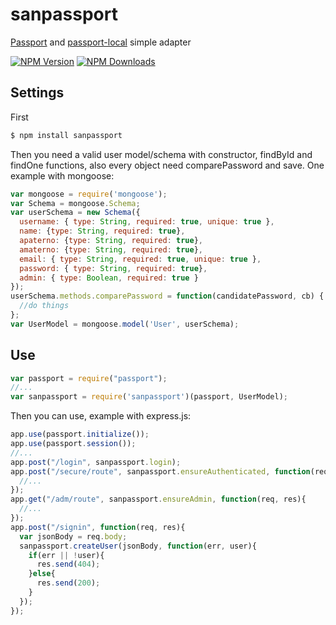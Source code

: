 # sanpassport
[Passport](https://www.npmjs.com/package/passport) and [passport-local](https://www.npmjs.com/package/passport-local) simple adapter

  [![NPM Version][npm-image]][npm-url]
  [![NPM Downloads][downloads-image]][downloads-url]

## Settings
First
~~~bash
$ npm install sanpassport 
~~~
Then you need a valid user model/schema with constructor, findById and findOne functions, also every object need comparePassword and save. One example with mongoose:
~~~js
var mongoose = require('mongoose');
var Schema = mongoose.Schema;
var userSchema = new Schema({
  username: { type: String, required: true, unique: true },
  name: {type: String, required: true},
  apaterno: {type: String, required: true},
  amaterno: {type: String, required: true},
  email: { type: String, required: true, unique: true },
  password: { type: String, required: true},
  admin: { type: Boolean, required: true }
});
userSchema.methods.comparePassword = function(candidatePassword, cb) {
  //do things
};
var UserModel = mongoose.model('User', userSchema);
~~~

## Use
~~~js
var passport = require("passport");
//...
var sanpassport = require('sanpassport')(passport, UserModel);
~~~
Then you can use, example with express.js:
~~~js
app.use(passport.initialize());
app.use(passport.session());
//...
app.post("/login", sanpassport.login);
app.post("/secure/route", sanpassport.ensureAuthenticated, function(req, res){
  //...
});
app.get("/adm/route", sanpassport.ensureAdmin, function(req, res){
  //...
});
app.post("/signin", function(req, res){
  var jsonBody = req.body;
  sanpassport.createUser(jsonBody, function(err, user){
    if(err || !user){
      res.send(404);
    }else{
      res.send(200);
    }
  });
});
~~~


[npm-image]: https://img.shields.io/npm/v/sanpassport.svg
[npm-url]: https://npmjs.org/package/sanpassport
[downloads-image]: https://img.shields.io/npm/dm/sanpassport.svg
[downloads-url]: https://npmjs.org/package/sanpassport
